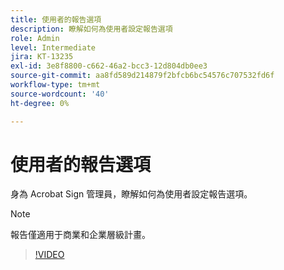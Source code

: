 ```yaml
---
title: 使用者的報告選項
description: 瞭解如何為使用者設定報告選項
role: Admin
level: Intermediate
jira: KT-13235
exl-id: 3e8f8800-c662-46a2-bcc3-12d804db0ee3
source-git-commit: aa8fd589d214879f2bfcb6bc54576c707532fd6f
workflow-type: tm+mt
source-wordcount: '40'
ht-degree: 0%

---
```


# 使用者的報告選項

身為 Acrobat Sign 管理員，瞭解如何為使用者設定報告選項。

>[!NOTE]
>
>報告僅適用于商業和企業層級計畫。

>[!VIDEO](https://video.tv.adobe.com/v/3419303?quality=12&learn=on&hidetitle=true)

